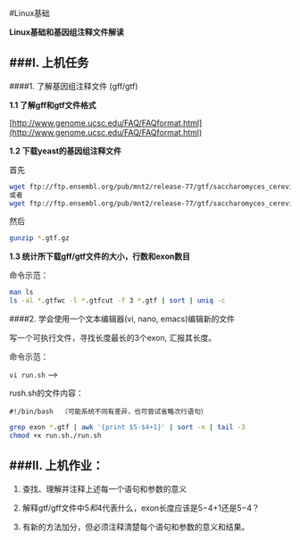 #Linux基础

**Linux基础和基因组注释文件解读**

###I. 上机任务
---

####1. 了解基因组注释文件 (gff/gtf)

**1.1 了解gff和gtf文件格式**

[http://www.genome.ucsc.edu/FAQ/FAQformat.html](http://www.genome.ucsc.edu/FAQ/FAQformat.html)

**1.2 下载yeast的基因组注释文件**

首先
```bash
wget ftp://ftp.ensembl.org/pub/mnt2/release-77/gtf/saccharomyces_cerevisiae/*.gtf.gz
或者
wget ftp://ftp.ensembl.org/pub/mnt2/release-77/gtf/saccharomyces_cerevisiae/*
```

然后
```bash
gunzip *.gtf.gz
```



**1.3 统计所下载gff/gtf文件的大小，行数和exon数目**

命令示范：

```bash
man ls
ls -al *.gtfwc -l *.gtfcut -f 3 *.gtf | sort | uniq -c
```


####2. 学会使用一个文本编辑器(vi, nano, emacs)编辑新的文件

写一个可执行文件，寻找长度最长的3个exon, 汇报其长度。

命令示范：       

```vi run.sh``` -->

rush.sh的文件内容：
    
    #!/bin/bash  （可能系统不同有差异，也可尝试省略次行语句）
```bash
grep exon *.gtf | awk '{print $5-$4+1}' | sort -n | tail -3
chmod +x run.sh./run.sh
```



###II. 上机作业：
---

1. 查找、理解并注释上述每一个语句和参数的意义

2. 解释gtf/gff文件中$5和$4代表什么，exon长度应该是$5-$4+1还是$5-$4？

3. 有新的方法加分，但必须注释清楚每个语句和参数的意义和结果。


